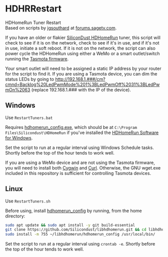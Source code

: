 # HDHRRestart
HDHomeRun Tuner Restart  
Based on scripts by [jgsouthard](https://forums.sagetv.com/forums/member.php?u=2072) at [forums.sagetv.com](https://forums.sagetv.com/forums/showthread_t_62840.html?t=62840).

If you have an older or flakier [SiliconDust HDHomeRun](https://www.silicondust.com/hdhomerun/) tuner, this script will check to see if it is on the network, check to see if it's in use, and if it's not in use, initiate a soft reboot. If it is not on the network, the script can also power cycle the HDHomeRun using either a WeMo or a smart outlet/switch running the [Tasmota firmware](https://tasmota.github.io/docs/).

Your smart outlet will need to be assigned a static IP address by your router for the script to find it. If you are using a Tasmota device, you can dim the status LEDs by going to http://192.168.1.###/cm?cmnd=Backlog%20LedPwmMode%201%3BLedPwmOff%2031%3BLedPwmOn%2063 (replace 192.168.1.### with the IP of the device).

## Windows
Use ```RestartTuners.bat```

Requires [hdhomerun_config.exe](https://info.hdhomerun.com/info/hdhomerun_config), which should be at ```C:\Program Files\Silicondust\HDHomeRun``` if you've installed the [HDHomeRun Software for Windows](https://download.silicondust.com/hdhomerun/hdhomerun_windows.exe).

Set the script to run at a regular interval using Windows Schedule tasks. Shortly before the top of the hour tends to work well.

If you are using a WeMo device and are not using the Tasmota firmware, you will need to install both [Cygwin](https://www.cygwin.com/install.html) and [Curl](https://curl.se/windows/). Otherwise, the GNU wget.exe included in this repository is sufficient for controlling Tasmota devices.

## Linux
Use ```RestartTuners.sh```

Before using, install [hdhomerun_config](https://info.hdhomerun.com/info/hdhomerun_config) by running, from the home directory:

```sh
sudo apt update && sudo apt install -y git build-essential
git clone https://github.com/Silicondust/libhdhomerun.git && cd libhdhomerun && make
sudo install -m 755 ~/libhdhomerun/hdhomerun_config /usr/local/bin/
```

Set the script to run at a regular interval using ```crontab -e```. Shortly before the top of the hour tends to work well.
